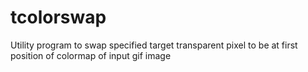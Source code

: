 # tcolorswap
Utility program to swap specified target transparent pixel to be at first position of colormap of input gif image

